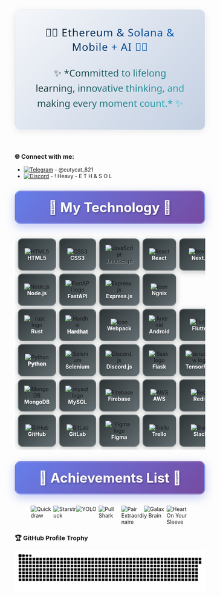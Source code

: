 <div id="mainContainer" style="display: flex; flex-direction: column; justify-content: center; align-items: center; background: linear-gradient(135deg, #f5f7fa 0%, #c3cfe2 100%); padding: 40px; border-radius: 16px; box-shadow: 0 4px 20px rgba(0,0,0,0.08); margin: 20px 0; border: 1px solid rgba(255,255,255,0.2); position: relative; overflow: hidden; transition: all 0.3s ease;">
   
   <!-- Mouse move effect overlay -->
   <div id="mouseEffect" style="position: absolute; width: 200px; height: 200px; background: radial-gradient(circle, rgba(255,255,255,0.1) 0%, transparent 70%); pointer-events: none; opacity: 0; transition: all 0.3s ease; z-index: 1;"></div>
   
   <!-- Main Title with Subtle Gradient -->
   <h1 align="center" style="margin: 0; background: linear-gradient(135deg,rgb(0, 0, 0),rgb(0, 116, 233)); -webkit-background-clip: text; -webkit-text-fill-color: transparent; background-clip: text; font-size: 28px; font-weight: 300; font-family: 'Segoe UI', Tahoma, Geneva, Verdana, sans-serif; letter-spacing: 1px; transition: all 0.5s ease; position: relative; z-index: 2; cursor: pointer;" 
       onmouseover="this.style.background='linear-gradient(45deg, #FF6B6B, #4ECDC4, #45B7D1, #96CEB4, #FFEAA7, #FF6B6B)'; this.style.backgroundSize='400% 400%'; this.style.animation='gradientShift 2s ease infinite'; this.style.transform='scale(1.1) rotate(2deg)'; this.style.textShadow='0 0 30px rgba(255, 107, 107, 0.5)'; this.style.letterSpacing='3px';" 
       onmouseout="this.style.background='linear-gradient(135deg,rgb(102, 102, 102),rgb(0, 116, 233))'; this.style.backgroundSize='100% 100%'; this.style.animation='none'; this.style.transform='scale(1) rotate(0deg)'; this.style.textShadow='none'; this.style.letterSpacing='1px';">
      🐦‍🔥 Ethereum & Solana & Mobile + AI 🐦‍🔥
   </h1>
   
   <!-- Subtitle with Minimalist Style -->
   <div align="center" style="margin-top: 20px; position: relative; z-index: 2;">
      <span id="subtitle" style="background: linear-gradient(135deg,rgb(0, 0, 0),rgb(25, 197, 209)); -webkit-background-clip: text; -webkit-text-fill-color: transparent; background-clip: text; font-size: 25px; font-weight: 400; font-family: 'Segoe UI', Tahoma, Geneva, Verdana, sans-serif; line-height: 1.6; opacity: 0.9; transition: all 0.3s ease; display: inline-block; padding: 10px; border-radius: 8px;">
         ✨ *Committed to lifelong learning, innovative thinking, and making every moment count.* ✨
      </span>
   </div>
</div>

<br>

### 🌐 Connect with me:

- [![Telegram](https://img.shields.io/badge/Telegram-0088cc?style=flat&logo=telegram&logoColor=white)](https://t.me/cutycat_821) - @cutycat_821
- [![Discord](https://img.shields.io/badge/Discord-7289DA?style=flat&logo=discord&logoColor=white)](https://discord.gg/kindly_business_partner.) -     ! Heavy - E T H & S O L 

<!-- - [![Skype](https://img.shields.io/badge/Skype-00AFF0?style=flat&logo=skype&logoColor=white)](skype:live:.cid.16dac497b946b44b?chat) - live:.cid.16dac497b946b44b -->
<!-- - [![Email](https://img.shields.io/badge/Email-mailto%Phoenixryan1111%40gmail.com-blue?style=flat&logo=gmail&logoColor=white)](mailto:Phoenixryan1111@gmail.com) - Phoenix -->


<h1 style="background: linear-gradient(135deg, #667eea 0%, #764ba2 100%); color: white; text-align: center; padding: 20px; border-radius: 15px; box-shadow: 0 8px 25px rgba(102, 126, 234, 0.4); text-shadow: 2px 2px 4px rgba(0,0,0,0.3); font-size: 2.5em; margin: 30px 0; border: 3px solid rgba(255,255,255,0.2);">🚀 My Technology 🚀</h1>

<table align="center" style="border-collapse: separate; border-spacing: 8px;">
  <tr>
    <td align="center" width="123.4" style="background: linear-gradient(135deg, #2d3436, #636e72); border-radius: 12px; padding: 15px; box-shadow: 0 4px 15px rgba(45, 52, 54, 0.3); transition: all 0.3s ease; border: 2px solid rgba(255,255,255,0.2);">
<img src="https://cdn.jsdelivr.net/gh/devicons/devicon/icons/html5/html5-original.svg" height="50" alt="HTML5" />
<br><span style="color: white; font-weight: bold; text-shadow: 1px 1px 2px rgba(0,0,0,0.3);">HTML5</span>

</td>
    <td align="center" width="123.4" style="background: linear-gradient(135deg, #2d3436, #636e72); border-radius: 12px; padding: 15px; box-shadow: 0 4px 15px rgba(45, 52, 54, 0.3); transition: all 0.3s ease; border: 2px solid rgba(255,255,255,0.2);">
<img src="https://cdn.jsdelivr.net/gh/devicons/devicon/icons/css3/css3-original.svg" height="50" alt="CSS3" />
    <br><span style="color: white; font-weight: bold; text-shadow: 1px 1px 2px rgba(0,0,0,0.3);">CSS3</span>

</td>
    <td align="center" width="123.4" style="background: linear-gradient(135deg, #2d3436, #636e72); border-radius: 12px; padding: 15px; box-shadow: 0 4px 15px rgba(45, 52, 54, 0.3); transition: all 0.3s ease; border: 2px solid rgba(255,255,255,0.2);">
<img src="https://techstack-generator.vercel.app/js-icon.svg" height="50" alt="JavaScript" />
    <br><span style="color: #2d3436; font-weight: bold; text-shadow: 1px 1px 2px rgba(255,255,255,0.5);">JavaScript</span>

</td>
    <td align="center" width="123.4" style="background: linear-gradient(135deg, #2d3436, #636e72); border-radius: 12px; padding: 15px; box-shadow: 0 4px 15px rgba(45, 52, 54, 0.3); transition: all 0.3s ease; border: 2px solid rgba(255,255,255,0.2);">
<img src="https://techstack-generator.vercel.app/react-icon.svg" height="50" alt="React" />
    <br><span style="color: white; font-weight: bold; text-shadow: 1px 1px 2px rgba(0,0,0,0.3);">React</span>

</td>
    <td align="center" width="123.4" style="background: linear-gradient(135deg, #2d3436, #636e72); border-radius: 12px; padding: 15px; box-shadow: 0 4px 15px rgba(45, 52, 54, 0.3); transition: all 0.3s ease; border: 2px solid rgba(255,255,255,0.2);">
<img src="https://cdn.jsdelivr.net/gh/devicons/devicon/icons/nextjs/nextjs-original.svg" height="50" alt="Next.js" />
    <br><span style="color: white; font-weight: bold; text-shadow: 1px 1px 2px rgba(0,0,0,0.3);">Next.js</span>

</td>
    <td align="center" width="123.4" style="background: linear-gradient(135deg, #2d3436, #636e72); border-radius: 12px; padding: 15px; box-shadow: 0 4px 15px rgba(45, 52, 54, 0.3); transition: all 0.3s ease; border: 2px solid rgba(255,255,255,0.2);">
<img src="https://techstack-generator.vercel.app/ts-icon.svg" height="50" alt="TypeScript" />
    <br><span style="color: white; font-weight: bold; text-shadow: 1px 1px 2px rgba(0,0,0,0.3);">TypeScript</span>

</td>
</tr>
<tr>
    <td align="center" width="123.4" style="background: linear-gradient(135deg, #2d3436, #636e72); border-radius: 12px; padding: 15px; box-shadow: 0 4px 15px rgba(45, 52, 54, 0.3); transition: all 0.3s ease; border: 2px solid rgba(255,255,255,0.2);">
<img src="https://cdn.jsdelivr.net/gh/devicons/devicon/icons/nodejs/nodejs-original.svg" height="50" alt="Node.js" />
    <br><span style="color: white; font-weight: bold; text-shadow: 1px 1px 2px rgba(0,0,0,0.3);">Node.js</span>

</td>
    <td align="center" width="123.4" style="background: linear-gradient(135deg, #2d3436, #636e72); border-radius: 12px; padding: 15px; box-shadow: 0 4px 15px rgba(45, 52, 54, 0.3); transition: all 0.3s ease; border: 2px solid rgba(255,255,255,0.2);">
<img src="https://cdn.jsdelivr.net/gh/devicons/devicon/icons/fastapi/fastapi-original.svg" height="50" alt="FastAPI logo" />
    <br><span style="color: white; font-weight: bold; text-shadow: 1px 1px 2px rgba(0,0,0,0.3);">FastAPI</span>

</td>
    <td align="center" width="123.4" style="background: linear-gradient(135deg, #2d3436, #636e72); border-radius: 12px; padding: 15px; box-shadow: 0 4px 15px rgba(45, 52, 54, 0.3); transition: all 0.3s ease; border: 2px solid rgba(255,255,255,0.2);">
<img src="https://cdn.jsdelivr.net/gh/devicons/devicon/icons/express/express-original.svg" height="50" alt="Express.js" />
    <br><span style="color: white; font-weight: bold; text-shadow: 1px 1px 2px rgba(0,0,0,0.3);">Express.js</span>
</td>
    <td align="center" width="123.4" style="background: linear-gradient(135deg, #2d3436, #636e72); border-radius: 12px; padding: 15px; box-shadow: 0 4px 15px rgba(45, 52, 54, 0.3); transition: all 0.3s ease; border: 2px solid rgba(255,255,255,0.2);">
<img src="https://techstack-generator.vercel.app/nginx-icon.svg" alt="icon" width="50" height="50" />
    <br><span style="color: white; font-weight: bold; text-shadow: 1px 1px 2px rgba(0,0,0,0.3);">Ngnix</span>
</td>
</tr>
<tr>
<td align="center" width="123.4" style="background: linear-gradient(135deg, #2d3436, #636e72); border-radius: 12px; padding: 15px; box-shadow: 0 4px 15px rgba(45, 52, 54, 0.3); transition: all 0.3s ease; border: 2px solid rgba(255,255,255,0.2);">
<img src="https://cdn.jsdelivr.net/gh/devicons/devicon/icons/rust/rust-original.svg" height="40" alt="rust logo"  />
    <br><span style="color: white; font-weight: bold; text-shadow: 1px 1px 2px rgba(0,0,0,0.3);">Rust</span>
</td>
<td align="center" width="123.4" style="background: linear-gradient(135deg, #2d3436, #636e72); border-radius: 12px; padding: 15px; box-shadow: 0 4px 15px rgba(45, 52, 54, 0.3); transition: all 0.3s ease; border: 2px solid rgba(255,255,255,0.2);">
<img src="https://cdn.jsdelivr.net/gh/devicons/devicon/icons/hardhat/hardhat-original.svg" height="50" alt="Hardhat" />
    <br><span style="color: white; font-weight: bold; text-shadow: 1px 1px 2px rgba(255,255,255,0.5);">Hardhat</span>
</td>
<!-- Mobile Development -->
<td align="center" width="123.4" style="background: linear-gradient(135deg, #2d3436, #636e72); border-radius: 12px; padding: 15px; box-shadow: 0 4px 15px rgba(45, 52, 54, 0.3); transition: all 0.3s ease; border: 2px solid rgba(255,255,255,0.2);">
<img src="https://techstack-generator.vercel.app/webpack-icon.svg" alt="icon" width="65" height="65" />
<br><span style="color: white; font-weight: bold; text-shadow: 1px 1px 2px rgba(0,0,0,0.3);">Webpack</span>
</td>
<td align="center" width="123.4" style="background: linear-gradient(135deg, #2d3436, #636e72); border-radius: 12px; padding: 15px; box-shadow: 0 4px 15px rgba(45, 52, 54, 0.3); transition: all 0.3s ease; border: 2px solid rgba(255,255,255,0.2);">
<img src="https://cdn.jsdelivr.net/gh/devicons/devicon/icons/android/android-original.svg" height="50" alt="Android" />
    <br><span style="color: white; font-weight: bold; text-shadow: 1px 1px 2px rgba(0,0,0,0.3);">Android</span>
</td>
<td align="center" width="123.4" style="background: linear-gradient(135deg, #2d3436, #636e72); border-radius: 12px; padding: 15px; box-shadow: 0 4px 15px rgba(45, 52, 54, 0.3); transition: all 0.3s ease; border: 2px solid rgba(255,255,255,0.2);">
<img src="https://cdn.jsdelivr.net/gh/devicons/devicon/icons/flutter/flutter-original.svg" height="50" alt="Flutter" />
<br><span style="color: white; font-weight: bold; text-shadow: 1px 1px 2px rgba(0,0,0,0.3);">Flutter</span>
</td>
<td align="center" width="123.4" style="background: linear-gradient(135deg, #2d3436, #636e72); border-radius: 12px; padding: 15px; box-shadow: 0 4px 15px rgba(45, 52, 54, 0.3); transition: all 0.3s ease; border: 2px solid rgba(255,255,255,0.2);">
<img src="https://cdn.jsdelivr.net/gh/devicons/devicon/icons/kotlin/kotlin-original.svg" height="40" alt="kotlin logo"  />
    <br><span style="color: white; font-weight: bold; text-shadow: 1px 1px 2px rgba(0,0,0,0.3);">Kotlin</span>
</td>
</tr>
<!-- Bot Development & Automation -->
<tr>
<td align="center" width="123.4" style="background: linear-gradient(135deg, #2d3436, #636e72); border-radius: 12px; padding: 15px; box-shadow: 0 4px 15px rgba(45, 52, 54, 0.3); transition: all 0.3s ease; border: 2px solid rgba(255,255,255,0.2);">
<img src="https://techstack-generator.vercel.app/python-icon.svg" height="50" alt="Python" />
    <br><span style="color: white; font-weight: bold; text-shadow: 1px 1px 2px rgba(255,255,255,0.5);">Python</span>
</td>
<td align="center" width="123.4" style="background: linear-gradient(135deg, #2d3436, #636e72); border-radius: 12px; padding: 15px; box-shadow: 0 4px 15px rgba(45, 52, 54, 0.3); transition: all 0.3s ease; border: 2px solid rgba(255,255,255,0.2);">
<img src="https://cdn.jsdelivr.net/gh/devicons/devicon/icons/selenium/selenium-original.svg" height="50" alt="Selenium" />
    <br><span style="color: white; font-weight: bold; text-shadow: 1px 1px 2px rgba(0,0,0,0.3);">Selenium</span>
</td>
<td align="center" width="123.4" style="background: linear-gradient(135deg, #2d3436, #636e72); border-radius: 12px; padding: 15px; box-shadow: 0 4px 15px rgba(45, 52, 54, 0.3); transition: all 0.3s ease; border: 2px solid rgba(255,255,255,0.2);">
<img src="https://cdn.jsdelivr.net/gh/devicons/devicon/icons/discordjs/discordjs-original.svg" height="50" alt="Discord.js" />
    <br><span style="color: white; font-weight: bold; text-shadow: 1px 1px 2px rgba(0,0,0,0.3);">Discord.js</span>
</td>
<td align="center" width="123.4" style="background: linear-gradient(135deg, #2d3436, #636e72); border-radius: 12px; padding: 15px; box-shadow: 0 4px 15px rgba(45, 52, 54, 0.3); transition: all 0.3s ease; border: 2px solid rgba(255,255,255,0.2);">
<img src="https://cdn.jsdelivr.net/gh/devicons/devicon/icons/flask/flask-original.svg" height="40" alt="flask logo"  />
    <br><span style="color: white; font-weight: bold; text-shadow: 1px 1px 2px rgba(0,0,0,0.3);">Flask</span>
</td>
<td align="center" width="123.4" style="background: linear-gradient(135deg, #2d3436, #636e72); border-radius: 12px; padding: 15px; box-shadow: 0 4px 15px rgba(45, 52, 54, 0.3); transition: all 0.3s ease; border: 2px solid rgba(255,255,255,0.2);">
<img src="https://cdn.jsdelivr.net/gh/devicons/devicon/icons/tensorflow/tensorflow-original.svg" height="40" alt="tensorflow logo"  />
    <br><span style="color: white; font-weight: bold; text-shadow: 1px 1px 2px rgba(0,0,0,0.3);">TensorFlow</span>
</td>
<!-- Databases & Cloud -->
<td align="center" width="123.4" style="background: linear-gradient(135deg, #2d3436, #636e72); border-radius: 12px; padding: 15px; box-shadow: 0 4px 15px rgba(45, 52, 54, 0.3); transition: all 0.3s ease; border: 2px solid rgba(255,255,255,0.2);">
<img src="https://cdn.jsdelivr.net/gh/devicons/devicon/icons/postgresql/postgresql-original.svg" height="50" alt="PostgreSQL" />
    <br><span style="color: white; font-weight: bold; text-shadow: 1px 1px 2px rgba(0,0,0,0.3);">PostgreSQL</span>
</td>
</tr>
<tr>
<td align="center" width="123.4" style="background: linear-gradient(135deg, #2d3436, #636e72); border-radius: 12px; padding: 15px; box-shadow: 0 4px 15px rgba(45, 52, 54, 0.3); transition: all 0.3s ease; border: 2px solid rgba(255,255,255,0.2);">
<img src="https://cdn.jsdelivr.net/gh/devicons/devicon/icons/mongodb/mongodb-original.svg" height="50" alt="MongoDB" />
    <br><span style="color: white; font-weight: bold; text-shadow: 1px 1px 2px rgba(0,0,0,0.3);">MongoDB</span>
</td>
<td align="center" width="123.4" style="background: linear-gradient(135deg, #2d3436, #636e72); border-radius: 12px; padding: 15px; box-shadow: 0 4px 15px rgba(45, 52, 54, 0.3); transition: all 0.3s ease; border: 2px solid rgba(255,255,255,0.2);">
<img src="https://techstack-generator.vercel.app/mysql-icon.svg" height="40" alt="mysql logo"  />
    <br><span style="color: white; font-weight: bold; text-shadow: 1px 1px 2px rgba(0,0,0,0.3);">MySQL</span>
</td>
<td align="center" width="123.4" style="background: linear-gradient(135deg, #2d3436, #636e72); border-radius: 12px; padding: 15px; box-shadow: 0 4px 15px rgba(45, 52, 54, 0.3); transition: all 0.3s ease; border: 2px solid rgba(255,255,255,0.2);">
<img src="https://cdn.jsdelivr.net/gh/devicons/devicon/icons/firebase/firebase-plain.svg" height="50" alt="Firebase" />
    <br><span style="color: white; font-weight: bold; text-shadow: 1px 1px 2px rgba(0,0,0,0.3);">Firebase</span>
</td>
<!-- <img src="https://cdn.jsdelivr.net/gh/devicons/devicon/icons/kubernetes/kubernetes-plain.svg" height="50" alt="Kubernetes logo" />
<img width="12" /> -->
<td align="center" width="123.4" style="background: linear-gradient(135deg, #2d3436, #636e72); border-radius: 12px; padding: 15px; box-shadow: 0 4px 15px rgba(45, 52, 54, 0.3); transition: all 0.3s ease; border: 2px solid rgba(255,255,255,0.2);">
<img src="https://techstack-generator.vercel.app/aws-icon.svg" height="50" alt="AWS" />
    <br><span style="color: white; font-weight: bold; text-shadow: 1px 1px 2px rgba(0,0,0,0.3);">AWS</span>
</td>
<td align="center" width="123.4" style="background: linear-gradient(135deg, #2d3436, #636e72); border-radius: 12px; padding: 15px; box-shadow: 0 4px 15px rgba(45, 52, 54, 0.3); transition: all 0.3s ease; border: 2px solid rgba(255,255,255,0.2);">
<img src="https://cdn.jsdelivr.net/gh/devicons/devicon/icons/redis/redis-original.svg" height="50" alt="Redis" />
    <br><span style="color: white; font-weight: bold; text-shadow: 1px 1px 2px rgba(0,0,0,0.3);">Redis</span>
</td>
</tr>
<!-- DevOps & CI/CD -->
<tr>
<td align="center" width="123.4" style="background: linear-gradient(135deg, #2d3436, #636e72); border-radius: 12px; padding: 15px; box-shadow: 0 4px 15px rgba(45, 52, 54, 0.3); transition: all 0.3s ease; border: 2px solid rgba(255,255,255,0.2);">
<img src="https://techstack-generator.vercel.app/github-icon.svg" height="50" alt="GitHub" />
    <br><span style="color: white; font-weight: bold; text-shadow: 1px 1px 2px rgba(0,0,0,0.3);">GitHub</span>
</td>
<td align="center" width="123.4" style="background: linear-gradient(135deg, #2d3436, #636e72); border-radius: 12px; padding: 15px; box-shadow: 0 4px 15px rgba(45, 52, 54, 0.3); transition: all 0.3s ease; border: 2px solid rgba(255,255,255,0.2);">
<img src="https://cdn.jsdelivr.net/gh/devicons/devicon/icons/gitlab/gitlab-original.svg" height="50" alt="GitLab" />
    <br><span style="color: white; font-weight: bold; text-shadow: 1px 1px 2px rgba(0,0,0,0.3);">GitLab</span>
</td>
<td align="center" width="123.4" style="background: linear-gradient(135deg, #2d3436, #636e72); border-radius: 12px; padding: 15px; box-shadow: 0 4px 15px rgba(45, 52, 54, 0.3); transition: all 0.3s ease; border: 2px solid rgba(255,255,255,0.2);">
<img src="https://cdn.jsdelivr.net/gh/devicons/devicon/icons/figma/figma-original.svg" height="50" alt="Figma logo" />
    <br><span style="color: white; font-weight: bold; text-shadow: 1px 1px 2px rgba(0,0,0,0.3);">Figma</span>
</td>
<!-- <img src="https://cdn.jsdelivr.net/gh/devicons/devicon/icons/jenkins/jenkins-original.svg" height="50" alt="Jenkins" />
 -->
<!-- Remote Work & Leadership -->
<td align="center" width="123.4" style="background: linear-gradient(135deg, #2d3436, #636e72); border-radius: 12px; padding: 15px; box-shadow: 0 4px 15px rgba(45, 52, 54, 0.3); transition: all 0.3s ease; border: 2px solid rgba(255,255,255,0.2);">
<img src="https://cdn.jsdelivr.net/gh/devicons/devicon/icons/trello/trello-original.svg" height="50" alt="Trello" />
    <br><span style="color: white; font-weight: bold; text-shadow: 1px 1px 2px rgba(0,0,0,0.3);">Trello</span>
</td>
<td align="center" width="123.4" style="background: linear-gradient(135deg, #2d3436, #636e72); border-radius: 12px; padding: 15px; box-shadow: 0 4px 15px rgba(45, 52, 54, 0.3); transition: all 0.3s ease; border: 2px solid rgba(255,255,255,0.2);">
<img src="https://cdn.jsdelivr.net/gh/devicons/devicon/icons/slack/slack-original.svg" height="50" alt="Slack" />
    <br><span style="color: white; font-weight: bold; text-shadow: 1px 1px 2px rgba(0,0,0,0.3);">Slack</span>
</td>

</table>
<!-- </div> -->

<!-- activity graph heroku-app end -->
<!--
<p align="center">
<a href="https://github.com/JoseSantos5455?tab=achievements"><img src="https://github-profile-trophy.vercel.app/?username=JoseSantos54558&theme=onestar&no-frame=true&column=3&row=2"  width="50%" height="50%" alt="@Goblin's trophy stats"/></a>
</p>
-->

<h1 style="background: linear-gradient(135deg, #667eea 0%, #764ba2 100%); color: white; text-align: center; padding: 20px; border-radius: 15px; box-shadow: 0 8px 25px rgba(102, 126, 234, 0.4); text-shadow: 2px 2px 4px rgba(0,0,0,0.3); font-size: 2.5em; margin: 30px 0; border: 3px solid rgba(255,255,255,0.2);">🚀 Achievements List 🚀</h1>


<div style="display: flex; justify-content: center;">
    <img src="https://github.com/Upwork-Job32/Git-achievements/raw/main/Media/Badges/Quick-Draw/PNG/Skin-Tones/QuickDraw_SkinTone1.png" alt="Quickdraw" width="60">
    <img src="https://github.com/Upwork-Job32/Git-achievements/raw/main/Media/Badges/Star-Struck/PNG/Skin-Tones/StarStruck_SkinTone1.png" alt="Starstruck" width="60">
    <img src="https://github.com/Upwork-Job32/Git-achievements/raw/main/Media/Badges/YOLO/PNG/YOLO_Badge.png" alt="YOLO" width="60">
    <img src="https://github.com/Upwork-Job32/Git-achievements/raw/main/Media/Badges/Pull-Shark/PNG/PullShark.png" alt="Pull Shark" width="60">
    <img src="https://github.com/Upwork-Job32/Git-achievements/raw/main/Media/Badges/Pair-Extraordinaire/PNG/PairExtraordinaire.png" alt="Pair Extraordinaire" width="60">
    <img src="https://github.com/Upwork-Job32/Git-achievements/raw/main/Media/Badges/Galaxy-Brain/PNG/GalaxyBrain.png" alt="Galaxy Brain" width="60">
    <img src="https://github.com/Upwork-Job32/Git-achievements/raw/main/Media/Badges/Heart-on-your-sleeve/PNG/HeartOnYourSleeve.png" alt="Heart On Your Sleeve" width="60">
</div>


### 🏆 GitHub Profile Trophy

<!-- activity graph heroku-app start -->

![Snake gif](https://github.com/devafortun/github-contribution-grid-snake.svg/blob/main/github-contribution-grid-snake.svg)
